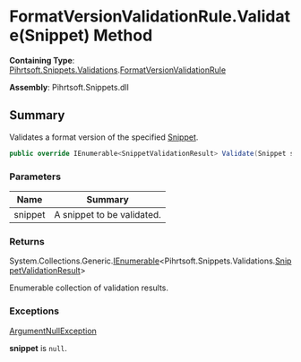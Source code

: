 # FormatVersionValidationRule\.Validate\(Snippet\) Method

**Containing Type**: [Pihrtsoft.Snippets.Validations](../../README.md)\.[FormatVersionValidationRule](../README.md)

**Assembly**: Pihrtsoft\.Snippets\.dll

## Summary

Validates a format version of the specified [Snippet](../../../Snippet/README.md)\.

```csharp
public override IEnumerable<SnippetValidationResult> Validate(Snippet snippet)
```

### Parameters

| Name | Summary |
| ---- | ------- |
| snippet | A snippet to be validated\. |

### Returns

System\.Collections\.Generic\.[IEnumerable](https://docs.microsoft.com/en-us/dotnet/api/system.collections.generic.ienumerable-1)\<Pihrtsoft\.Snippets\.Validations\.[SnippetValidationResult](../../SnippetValidationResult/README.md)>

Enumerable collection of validation results\.

### Exceptions

[ArgumentNullException](https://docs.microsoft.com/en-us/dotnet/api/system.argumentnullexception)

**snippet** is `null`\.

